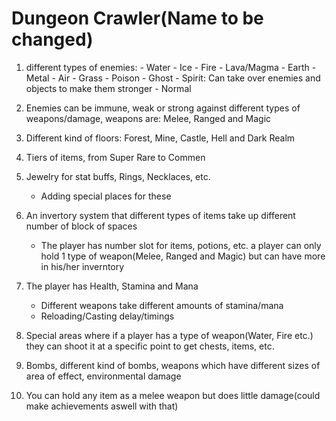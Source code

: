 # Dungeon Crawler(Name to be changed)

1. different types of enemies: 	- Water 
									- Ice
								- Fire 
									- Lava/Magma
								- Earth 
									- Metal
								- Air 
								- Grass 
									- Poison
								- Ghost
									- Spirit: Can take over enemies and objects to make them stronger
								- Normal
								
2. Enemies can be immune, weak or strong against different types of weapons/damage, weapons are: Melee, Ranged and Magic

3. Different kind of floors: Forest, Mine, Castle, Hell and Dark Realm

4. Tiers of items, from Super Rare to Commen

5. Jewelry for stat buffs, Rings, Necklaces, etc.
	- Adding special places for these
	
5. An invertory system that different types of items take up different number of block of spaces
	- The player has number slot for items, potions, etc. a player can only hold 1 type of weapon(Melee, Ranged and Magic) but can have more in his/her inverntory

6. The player has Health, Stamina and Mana
	- Different weapons take different amounts of stamina/mana
	- Reloading/Casting delay/timings

7. Special areas where if a player has a type of weapon(Water, Fire etc.) they can shoot it at a specific point to get chests, items, etc.

8. Bombs, different kind of bombs, weapons which have different sizes of area of effect, environmental damage

9. You can hold any item as a melee weapon but does little damage(could make achievements aswell with that)